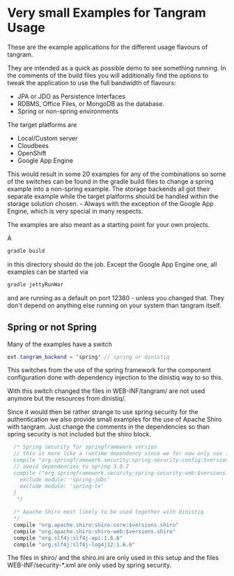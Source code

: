 Very small Examples for Tangram Usage
=====================================

These are the example applications for the different usage flavours of tangram.

They are intended as a quick as possible demo to see something running. In the 
comments of the build files you will additionally find the options to tweak the 
application to use the full bandwidth of flavours:

* JPA or JDO as Persistence Interfaces
* RDBMS, Office Files, or MongoDB as the database.
* Spring or non-spring environments

The target platforms are

* Local/Custom server
* Cloudbees
* OpenShift
* Google App Engine

This would result in some 20 examples for any of the combinations so some of the switches 
can be found in the gradle build files to change a spring example into a non-spring example. 
The storage backends all got their separate example while the target platforms should be 
handled within the storage solution chosen. - Always with the exception of the Google App 
Engine, which is very special in many respects.

The examples are also meant as a starting point for your own projects.

A 

```bash
gradle build
```

in this directory should do the job. Except the Google App Engine one, all examples
can be started via

```bash
gradle jettyRunWar
```

and are running as a default on port 12380 - unless you changed that. They don't 
depend on anything else running on your system than tangram itself.

Spring or not Spring
--------------------

Many of the examples have a switch 

```java
ext.tangram_backend = 'spring' // spring or dinistiq
```

This switches from the use of the spring framework for the component configuration 
done with dependency injection to the dinistiq way to so this.

With this switch changed the files in WEB-INF/tangram/ are not used anymore but 
the resources from dinistiq/.

Since it would then be rather strange to use spring security for the authentication
we also provide small examples for the use of Apache Shiro with tangram. Just change
the comments in the dependencies so than spring security is not included but the
shiro block.

```java
  /* Spring security for springframework version
  // this is more like a runtime dependency since we for now only use it by configuration
  compile "org.springframework.security:spring-security-config:$versions.springsecurity"
  // avoid dependencies to spring 3.0.7
  compile ("org.springframework.security:spring-security-web:$versions.springsecurity") {
    exclude module: 'spring-jdbc'
    exclude module: 'spring-tx'
  }
   */
  
  /* Apache Shiro most likely to be used together with dinistiq
  */
  compile "org.apache.shiro:shiro-core:$versions.shiro"
  compile "org.apache.shiro:shiro-web:$versions.shiro"
  compile "org.slf4j:slf4j-api:1.6.6"
  compile "org.slf4j:slf4j-log4j12:1.6.6"
```

The files in shiro/ and the shiro.ini are only used in this setup and the files 
WEB-INF/security-*.xml are only used by spring security.
